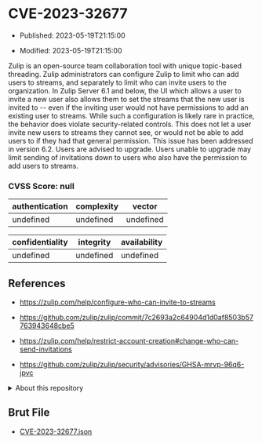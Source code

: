 # CVE-2023-32677

- Published: 2023-05-19T21:15:00

- Modified: 2023-05-19T21:15:00

Zulip is an open-source team collaboration tool with unique topic-based threading. Zulip administrators can configure Zulip to limit who can add users to streams, and separately to limit who can invite users to the organization. In Zulip Server 6.1 and below, the UI which allows a user to invite a new user also allows them to set the streams that the new user is invited to -- even if the inviting user would not have permissions to add an existing user to streams. While such a configuration is likely rare in practice, the behavior does violate security-related controls. This does not let a user invite new users to streams they cannot see, or would not be able to add users to if they had that general permission. This issue has been addressed in version 6.2. Users are advised to upgrade. Users unable to upgrade may limit sending of invitations down to users who also have the permission to add users to streams.

### CVSS Score: **null**

| authentication | complexity | vector |
| --- | --- | --- |
| undefined | undefined | undefined |

| confidentiality | integrity | availability |
| --- | --- | --- |
| undefined | undefined | undefined |

## References

* https://zulip.com/help/configure-who-can-invite-to-streams

* https://github.com/zulip/zulip/commit/7c2693a2c64904d1d0af8503b57763943648cbe5

* https://zulip.com/help/restrict-account-creation#change-who-can-send-invitations

* https://github.com/zulip/zulip/security/advisories/GHSA-mrvp-96q6-jpvc

<details>
<summary>About this repository</summary> 

  This repository is part of the project [Live Hack CVE](https://github.com/Live-Hack-CVE). Main website can be found [www.live-hack.org](https://www.live-hack.org) 
  
  Made by [Sn0wAlice](https://github.com/Sn0wAlice) for the people that care about security and need to have a feed of the latest CVEs. Hope you enjoy it, don't forget to star the repo and follow me on [Twitter](https://twitter.com/Sn0wAlice) and [Github](https://github.com/Sn0wAlice). And that is my [personnal website](https://www.alice-snow.me/)

  - [Home Page](https://github.com/Live-Hack-CVE)
  - [Framework](https://github.com/Live-Hack-CVE/cve-framework)
  - [CVE database](https://github.com/Live-Hack-CVE/full_database)
  - [Changelog](https://github.com/Live-Hack-CVE/Changelog)
</details>

## Brut File

* [CVE-2023-32677.json](https://raw.githubusercontent.com/Live-Hack-CVE/full_database/main/cves/2023/CVE-2023-32677.json)

